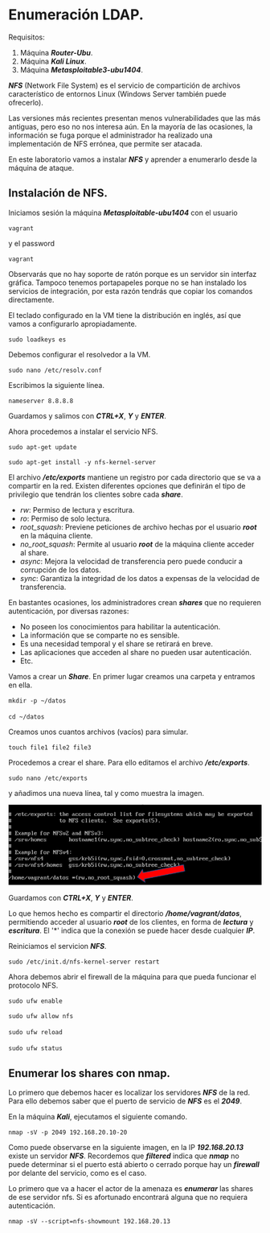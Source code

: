 # Enumeración LDAP.

Requisitos:
1. Máquina ***Router-Ubu***.
2. Máquina ***Kali Linux***.
3. Máquina ***Metasploitable3-ubu1404***.


***NFS*** (Network File System) es el servicio de compartición de archivos característico de entornos Linux (Windows Server también puede ofrecerlo).

Las versiones más recientes presentan menos vulnerabilidades que las más antiguas, pero eso no nos interesa aún. En la mayoría de las ocasiones, la información se fuga porque el administrador ha realizado una implementación de NFS errónea, que permite ser atacada.

En este laboratorio vamos a instalar ***NFS*** y aprender a enumerarlo desde la máquina de ataque.

## Instalación de NFS.

Iniciamos sesión la máquina ***Metasploitable-ubu1404*** con el usuario
```
vagrant
```

y el password
```
vagrant
```

Observarás que no hay soporte de ratón porque es un servidor sin interfaz gráfica. Tampoco tenemos portapapeles porque no se han instalado los servicios de integración, por esta razón tendrás que copiar los comandos directamente.

El teclado configurado en la VM tiene la distribución en inglés, así que vamos a configurarlo apropiadamente.
```
sudo loadkeys es
```

Debemos configurar el resolvedor a la VM.
```
sudo nano /etc/resolv.conf
```

Escribimos la siguiente línea.
```
nameserver 8.8.8.8
```

Guardamos y salimos con ***CTRL+X***, ***Y*** y ***ENTER***.

Ahora procedemos a instalar el servicio NFS.
```
sudo apt-get update
```
```
sudo apt-get install -y nfs-kernel-server
```

El archivo ***/etc/exports*** mantiene un registro por cada directorio que se va a compartir en la red. Existen diferentes opciones que definirán el tipo de privilegio que tendrán los clientes sobre cada ***share***.

* *rw*: Permiso de lectura y escritura.
* *ro*: Permiso de solo lectura.
* *root_squash*: Previene peticiones de archivo hechas por el usuario ***root*** en la máquina cliente.
* *no_root_squash*: Permite al usuario ***root*** de la máquina cliente acceder al share.
* *async*: Mejora la velocidad de transferencia pero puede conducir a corrupción de los datos.
* *sync*: Garantiza la integridad de los datos a expensas de la velocidad de transferencia.

En bastantes ocasiones, los administradores crean ***shares*** que no requieren autenticación, por diversas razones:

* No poseen los conocimientos para habilitar la autenticación.
* La información que se comparte no es sensible.
* Es una necesidad temporal y el share se retirará en breve.
* Las aplicaciones que acceden al share no pueden usar autenticación.
* Etc.

Vamos a crear un ***Share***. En primer lugar creamos una carpeta y entramos en ella.
```
mkdir -p ~/datos

cd ~/datos
```

Creamos unos cuantos archivos (vacíos) para simular.
```
touch file1 file2 file3
```

Procedemos a crear el share. Para ello editamos el archivo ***/etc/exports***.
```
sudo nano /etc/exports
```

y añadimos una nueva línea, tal y como muestra la imagen.

![Crear share](../img/lab-04-D/202209101204.png)

Guardamos con ***CTRL+X***, ***Y*** y ***ENTER***.

Lo que hemos hecho es compartir el directorio ***/home/vagrant/datos***, permitiendo acceder al usuario ***root*** de los clientes, en forma de ***lectura*** y ***escritura***. El '*' indica que la conexión se puede hacer desde cualquier ***IP***.

Reiniciamos el servicion ***NFS***.
```
sudo /etc/init.d/nfs-kernel-server restart
```

Ahora debemos abrir el firewall de la máquina para que pueda funcionar el protocolo NFS.
```
sudo ufw enable
```
```
sudo ufw allow nfs

sudo ufw reload

sudo ufw status
```




## Enumerar los shares con nmap.

Lo primero que debemos hacer es localizar los servidores ***NFS*** de la red. Para ello debemos saber que el puerto de servicio de ***NFS*** es el ***2049***.

En la máquina ***Kali***, ejecutamos el siguiente comando.
```
nmap -sV -p 2049 192.168.20.10-20
```

Como puede observarse en la siguiente imagen, en la IP ***192.168.20.13*** existe un servidor ***NFS***. Recordemos que ***filtered*** indica que ***nmap*** no puede determinar si el puerto está abierto o cerrado porque hay un ***firewall*** por delante del servicio, como es el caso.

Lo primero que va a hacer el actor de la amenaza es ***enumerar*** las shares de ese servidor nfs. Si es afortunado encontrará alguna que no requiera autenticación.
```
nmap -sV --script=nfs-showmount 192.168.20.13
```
